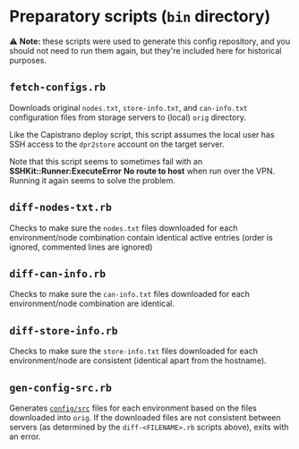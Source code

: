 # Preparatory scripts (`bin` directory)

⚠️ **Note:** these scripts were used to generate this config repository, and you should not need
to run them again, but they're included here for historical purposes.

## `fetch-configs.rb` 

Downloads original `nodes.txt`, `store-info.txt`, and `can-info.txt` 
configuration files from storage servers to (local) `orig` directory.

Like the Capistrano deploy script, this script assumes the local user has SSH access to
the `dpr2store` account on the target server.

Note that this script seems to sometimes fail with an **SSHKit::Runner:ExecuteError** **No route to host**
when run over the VPN. Running it again seems to solve the problem.

## `diff-nodes-txt.rb`

Checks to make sure the `nodes.txt` files downloaded for each environment/node 
combination contain identical active entries (order is ignored, commented lines
are ignored)

## `diff-can-info.rb`

Checks to make sure the `can-info.txt` files downloaded for each environment/node 
combination are identical.

## `diff-store-info.rb`

Checks to make sure the `store-info.txt` files downloaded for each environment/node
are consistent (identical apart from the hostname).

## `gen-config-src.rb`

Generates [`config/src`](config/src) files for each environment based on the files downloaded into
`orig`. If the downloaded files are not consistent between servers (as determined by
the `diff-<FILENAME>.rb` scripts above), exits with an error.